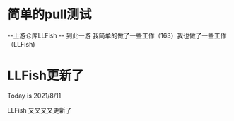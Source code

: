 # 简单的pull测试
--上游仓库LLFish
-- 到此一游 我简单的做了一些工作（163）我也做了一些工作（LLFish)

# LLFish更新了

Today is 2021/8/11

LLFish 又又又又更新了

